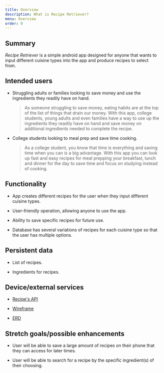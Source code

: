 ```yaml
---
title: Overview
description: What is Recipe Retriever?
menu: Overview
order: 0
---
```


## Summary

<i> Recipe Retriever </i> is a simple android app designed for anyone that wants to input different cuisine types into the app and produce recipes to select from.

## Intended users

* Struggling adults or families looking to save money and use the ingredients they readily have on hand.

  > As someone struggling to save money, eating habits are at the top of the list of things that drain our money. With this app, college students, young adults and even families have a way to use up the ingredients they readily have on hand and save money on additional ingredients needed to complete the recipe.

* College students looking to meal prep and save time cooking.

  > As a college student, you know that time is everything and saving time when you can is a big advantage. With this app you can look up fast and easy recipes for meal prepping your breakfast, lunch and dinner for the day to save time and focus on studying instead of cooking.

## Functionality

* App creates different recipes for the user when they input different cuisine types.

* User-friendly operation, allowing anyone to use the app.

* Ability to save specific recipes for future use.

* Database has several variations of recipes for each cuisine type so that the user has multiple options.

## Persistent data

* List of recipes.

* Ingredients for recipes.

## Device/external services

* [Recipe's API](https://spoonacular.com/food-api/docs)

* [Wireframe](wireframe.md)

* [ERD](erd.md)

## Stretch goals/possible enhancements

* User will be able to save a large amount of recipes on their phone that they can access for later times.

* User will be able to search for a recipe by the specific ingredient(s) of their choosing.
